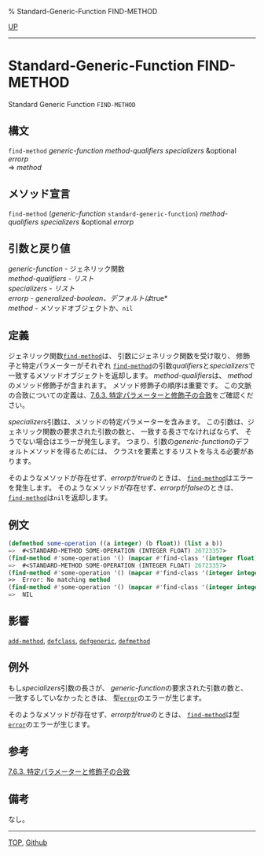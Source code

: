 % Standard-Generic-Function FIND-METHOD

[UP](7.7.html)  

---

# Standard-Generic-Function FIND-METHOD


Standard Generic Function `FIND-METHOD`


## 構文

`find-method` *generic-function* *method-qualifiers* *specializers*
 &optional *errorp*  
=> *method*


## メソッド宣言

`find-method` (*generic-function* `standard-generic-function`)
 *method-qualifiers* *specializers* &optional *errorp*


## 引数と戻り値

*generic-function* - ジェネリック関数  
*method-qualifiers - リスト  
*specializers* - リスト  
*errorp* - generalized-boolean、デフォルトは*true*  
*method* - メソッドオブジェクトか、`nil`


## 定義

ジェネリック関数[`find-method`](7.7.find-method.html)は、
引数にジェネリック関数を受け取り、
修飾子と特定パラメーターがそれぞれ
[`find-method`](7.7.find-method.html)の引数*qualifiers*と*specializers*で
一致するメソッドオブジェクトを返却します。
*method-qualifiers*は、
*method*のメソッド修飾子が含まれます。
メソッド修飾子の順序は重要です。
この文脈の合致についての定義は、[7.6.3. 特定パラメーターと修飾子の合致](7.6.3.html)をご確認ください。

*specializers*引数は、メソッドの特定パラメーターを含みます。
この引数は、ジェネリック関数の要求された引数の数と、
一致する長さでなければならず、
そうでない場合はエラーが発生します。
つまり、引数の*generic-function*のデフォルトメソッドを得るためには、
クラス`t`を要素とするリストを与える必要があります。

そのようなメソッドが存在せず、*errorp*が*true*のときは、
[`find-method`](7.7.find-method.html)はエラーを発生します。
そのようなメソッドが存在せず、*errorp*が*false*のときは、
[`find-method`](7.7.find-method.html)は`nil`を返却します。


## 例文

```lisp
(defmethod some-operation ((a integer) (b float)) (list a b))
=>  #<STANDARD-METHOD SOME-OPERATION (INTEGER FLOAT) 26723357>
(find-method #'some-operation '() (mapcar #'find-class '(integer float)))
=>  #<STANDARD-METHOD SOME-OPERATION (INTEGER FLOAT) 26723357>
(find-method #'some-operation '() (mapcar #'find-class '(integer integer)))
>>  Error: No matching method
(find-method #'some-operation '() (mapcar #'find-class '(integer integer)) nil)
=>  NIL
```


## 影響

[`add-method`](7.7.add-method.html),
[`defclass`](7.7.defclass.html),
[`defgeneric`](7.7.defgeneric.html),
[`defmethod`](7.7.defmethod.html)


## 例外

もし*specializers*引数の長さが、
*generic-function*の要求された引数の数と、
一致するしていなかったときは、
型[`error`](9.2.error-condition.html)のエラーが生じます。

そのようなメソッドが存在せず、*errorp*が*true*のときは、
[`find-method`](7.7.find-method.html)は型[`error`](9.2.error-condition.html)のエラーが生じます。


## 参考

[7.6.3. 特定パラメーターと修飾子の合致](7.6.3.html)


## 備考

なし。


---
[TOP](index.html),  [Github](https://github.com/nptcl/npt-japanese)

